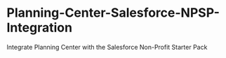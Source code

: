 # Planning-Center-Salesforce-NPSP-Integration
Integrate Planning Center with the Salesforce Non-Profit Starter Pack

